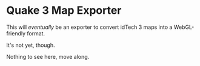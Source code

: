 Quake 3 Map Exporter
====================

This will _eventually_ be an exporter to convert idTech 3 maps into a WebGL-friendly format.

It's not yet, though.

Nothing to see here, move along. 